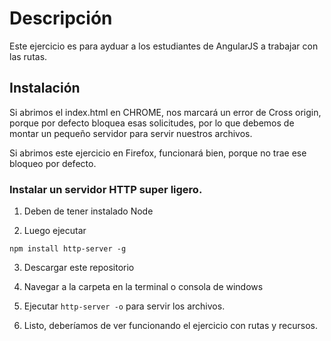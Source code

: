 # Descripción
Este ejercicio es para ayduar a los estudiantes de AngularJS a trabajar con las rutas.

## Instalación
Si abrimos el index.html en CHROME, nos marcará un error de Cross origin, porque por defecto bloquea esas solicitudes, por lo que debemos de montar un pequeño servidor para servir nuestros archivos.

Si abrimos este ejercicio en Firefox, funcionará bien, porque no trae ese bloqueo por defecto.

### Instalar un servidor HTTP super ligero.

1. Deben de tener instalado Node

2. Luego ejecutar

```
npm install http-server -g
```

3. Descargar este repositorio

4. Navegar a la carpeta en la terminal o consola de windows

5. Ejecutar ``http-server -o`` para servir los archivos.

6. Listo, deberíamos de ver funcionando el ejercicio con rutas y recursos.
